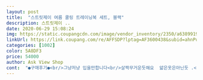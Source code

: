 ```yaml
---
layout: post 
title:  "스트릿제이 여름 쿨링 트레이닝복 세트, 블랙" 
description: 스트릿제이 ..
date: 2020-06-29 15:08:24 
img: https://static.coupangcdn.com/image/vendor_inventory/2350/a6389919a70224f260466fa0ae3bd3572a0d49492b20baec088363d0b67b.jpg 
linkUrl: https://link.coupang.com/re/AFFSDP?lptag=AF3600438&subid=ahnPublicAsk&pageKey=1531872689&itemId=2626526657&vendorItemId=70617431053&traceid=V0-113-1213ceea1b95848a 
categories: [1002] 
color: 5A8DF3 
price: 54000 
author: Ask View Shop 
cont:  "●구매후기●<br/>그냥저냥 입을만합니다<br/>살짝무거운듯해요  얇은옷은아닌듯 .<br/>.<br/><br/>상품이 화면하고 색도 같구요<br/>옷상태도 좋아요<br/>입었을때 핏도 괜찮을듯 하네요 ㅎㅎ<br/>평상시 100정도 입는데 클줄알았는데 안크고 이뻐여<br/>" 
---
```

